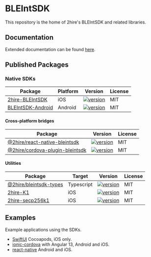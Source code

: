 # BLEIntSDK

This repository is the home of 2hire's BLEIntSDK and related libraries.

## Documentation

Extended documentation can be found [here](docs/README.md).

## Published Packages

### Native SDKs

| Package                                   | Platform | Version                                                                                                  | License |
| ----------------------------------------- | -------- | -------------------------------------------------------------------------------------------------------- | ------- |
| [2hire-BLEIntSDK](packages/sdk/ios/core)  | iOS      | [![version](https://badgen.net/cocoapods/v/2hire-BLEIntSDK)](https://cocoapods.org/pods/2hire-BLEIntSDK) | MIT     |
| [BLEIntSDK-Android](packages/sdk/android) | Android  | [![version](https://jitpack.io/v/2hire/BLEIntSDK.svg)](https://jitpack.io/#2hire/BLEIntSDK)              | MIT     |

#### Cross-platform bridges

| Package                                                              | Version                                                                                                                               | License |
| -------------------------------------------------------------------- | ------------------------------------------------------------------------------------------------------------------------------------- | ------- |
| [@2hire/react-native-bleintsdk](packages/react-native-bleintsdk)     | [![version](https://badgen.net/npm/v/@2hire/react-native-bleintsdk)](https://www.npmjs.com/package/@2hire/react-native-bleintsdk)     | MIT     |
| [@2hire/cordova-plugin-bleintsdk](packages/cordova-plugin-bleintsdk) | [![version](https://badgen.net/npm/v/@2hire/cordova-plugin-bleintsdk)](https://www.npmjs.com/package/@2hire/cordova-plugin-bleintsdk) | MIT     |

#### Utilities

| Package                                            | Target     | Version                                                                                                             | License |
| -------------------------------------------------- | ---------- | ------------------------------------------------------------------------------------------------------------------- | ------- |
| [@2hire/bleintsdk-types](packages/bleintsdk-types) | Typescript | [![version](https://badgen.net/npm/v/@2hire/bleintsdk-types)](https://www.npmjs.com/package/@2hire/bleintsdk-types) | MIT     |
| [2hire-K1](packages/sdk/ios/K1)                    | iOS        | [![version](https://badgen.net/cocoapods/v/2hire-K1)](https://cocoapods.org/pods/2hire-K1)                          | MIT     |
| [2hire-secp256k1](packages/sdk/ios/secp256k1)      | iOS        | [![version](https://badgen.net/cocoapods/v/2hire-secp256k1)](https://cocoapods.org/pods/2hire-secp256k1)            | MIT     |

## Examples

Example applications using the SDKs.

- [SwiftUI](examples/ios/) Cocoapods, iOS only.
- [ionic-cordova](examples/ionic-cordova/) with Angular 13, Android and iOS.
- [react-native](examples/react-native/) Android and iOS.
